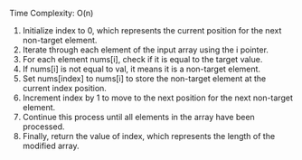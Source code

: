 Time Complexity: O(n)

1. Initialize index to 0, which represents the current position for the next non-target element.
2. Iterate through each element of the input array using the i pointer.
3. For each element nums[i], check if it is equal to the target value.
4. If nums[i] is not equal to val, it means it is a non-target element.
5. Set nums[index] to nums[i] to store the non-target element at the current index position.
6. Increment index by 1 to move to the next position for the next non-target element.
7. Continue this process until all elements in the array have been processed.
8. Finally, return the value of index, which represents the length of the modified array.
